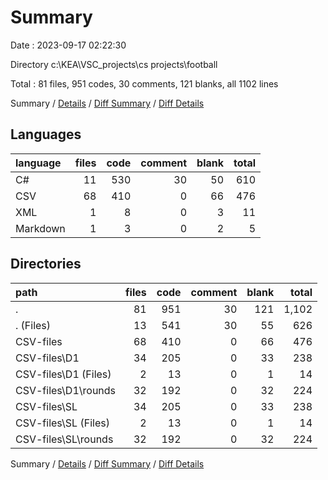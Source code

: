 # Summary

Date : 2023-09-17 02:22:30

Directory c:\\KEA\\VSC_projects\\cs projects\\football

Total : 81 files,  951 codes, 30 comments, 121 blanks, all 1102 lines

Summary / [Details](details.md) / [Diff Summary](diff.md) / [Diff Details](diff-details.md)

## Languages
| language | files | code | comment | blank | total |
| :--- | ---: | ---: | ---: | ---: | ---: |
| C# | 11 | 530 | 30 | 50 | 610 |
| CSV | 68 | 410 | 0 | 66 | 476 |
| XML | 1 | 8 | 0 | 3 | 11 |
| Markdown | 1 | 3 | 0 | 2 | 5 |

## Directories
| path | files | code | comment | blank | total |
| :--- | ---: | ---: | ---: | ---: | ---: |
| . | 81 | 951 | 30 | 121 | 1,102 |
| . (Files) | 13 | 541 | 30 | 55 | 626 |
| CSV-files | 68 | 410 | 0 | 66 | 476 |
| CSV-files\\D1 | 34 | 205 | 0 | 33 | 238 |
| CSV-files\\D1 (Files) | 2 | 13 | 0 | 1 | 14 |
| CSV-files\\D1\\rounds | 32 | 192 | 0 | 32 | 224 |
| CSV-files\\SL | 34 | 205 | 0 | 33 | 238 |
| CSV-files\\SL (Files) | 2 | 13 | 0 | 1 | 14 |
| CSV-files\\SL\\rounds | 32 | 192 | 0 | 32 | 224 |

Summary / [Details](details.md) / [Diff Summary](diff.md) / [Diff Details](diff-details.md)